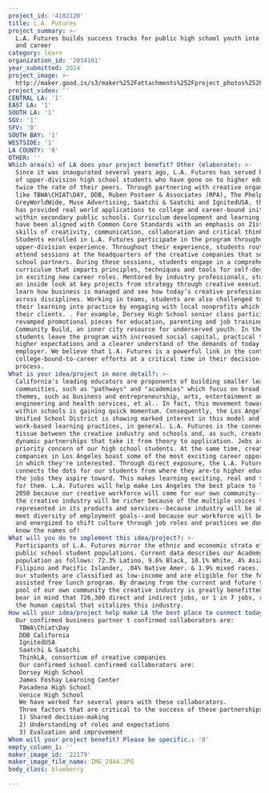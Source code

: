 ```yaml
---
project_id: '4102120'
title: L.A. Futures
project_summary: >-
  L.A. Futures builds success tracks for public high school youth into college
  and career
category: learn
organization_id: '2014161'
year_submitted: 2014
project_image: >-
  http://maker.good.is/s3/maker%252Fattachments%252Fproject_photos%252Fimages%252F22179%252Fdisplay%252FIMG_2944.JPG=c570x385
project_video: ''
CENTRAL LA: '1'
EAST LA: '1'
SOUTH LA: '1'
SGV: '1'
SFV: '0'
SOUTH BAY: '1'
WESTSIDE: '1'
LA COUNTY: '0'
OTHER: ''
Which area(s) of LA does your project benefit? Other (elaborate): >-
  Since it was inaugurated several years ago, L.A. Futures has served hundreds
  of upper-division high school students who have gone on to higher education at
  twice the rate of their peers. Through partnering with creative organizations
  like TBWA\CHIAT\DAY, DDB, Ruben Postaer & Associates (RPA), The Phelps Group,
  GreyWorldWide, Muse Advertising, Saatchi & Saatchi and IgnitedUSA, the program
  has provided real world applications to college and career-bound initiatives
  within secondary public schools. Curriculum development and learning materials
  have been aligned with Common Core Standards with an emphasis on 21st century
  skills of creativity, communication, collaboration and critical thinking.
  Students enrolled in L.A. Futures participate in the program throughout their
  upper-division experience. Throughout their experience, students routinely
  attend sessions at the headquarters of the creative companies that serve as
  school partners. During these sessions, students engage in a comprehensive
  curriculum that imparts principles, techniques and tools for self-development
  in exciting new career roles. Mentored by industry professionals, students get
  an inside look at key projects from strategy through creative execution. They
  learn how business is managed and see how today’s creative professionals with
  across disciplines. Working in teams, students are also challenged to put
  their learning into practice by engaging with local nonprofits which become
  their clients. . For example, Dorsey High School senior class participants
  revamped promotional pieces for education, parenting and job training at
  Community Build, an inner city resource for underserved youth. In the end,
  students leave the program with increased social capital, practical tools,
  higher expectations and a clearer understand of the demands of today’s
  employer. We believe that L.A. Futures is a powerful link in the continuum of
  college-bound-to-career efforts at a critical time in their decision-making
  process.
What is your idea/project in more detail?: >-
  California's leading educators are proponents of building smaller learning
  communities, such as "pathways" and "academies" which focus on broad industry
  themes, such as business and entrepreneurship, arts, entertainment and media,
  engineering and health services, et al.. In fact, this movement toward schools
  within schools is gaining quick momentum. Consequently, the Los Angeles
  Unified School District is showing marked interest in this model and
  work-based learning practices, in general. L.A. Futures is the connective
  tissue between the creative industry and schools and, as such, creates the
  dynamic partnerships that take it from theory to application. Jobs are the
  priority concern of our high school students. At the same time, creative
  companies in Los Angeles boast some of the most exciting career opportunities
  in which they're interested. Through direct exposure, the L.A. Futures program
  connects the dots for our students from where they are-to higher education-to
  the jobs they aspire toward. This makes learning exciting, real and tangible
  for them. L.A. Futures will help make Los Angeles the best place to learn in
  2050 because our creative workforce will come for our own community--because
  the creative industry will be richer because of the multiple voices that are
  represented in its products and services--because industry will be able to
  meet diversity of employment goals--and because our workforce will be prepared
  and energized to shift culture through job roles and practices we don't even
  know the names of!
What will you do to implement this idea/project?: >-
  Participants of L.A. Futures mirror the ethnic and economic strata of local
  public school student populations. Current data describes our Academy student
  population as follows: 72.3% Latino, 9.6% Black, 10.1% White, 4% Asian, 2.1%
  Filipino and Pacific Islander, .04% Native Amer. & 1.9% mixed races. 67% of
  our students are classified as low-income and are eligible for the federally
  assisted free lunch program. By drawing from the current and future talent
  pool of our own community the creative industry is greatly benefitted if we
  bear in mind that 726,300 direct and indirect jobs, or 1 in 7 jobs, represent
  the human capital that vitalizes this industry.
How will your idea/project help make LA the best place to connect today? In LA2050?: |-
  Our confirmed business partner t confirmed collaborators are:
   TBWA\Chiat\Day
   DDB California
   IgnitedUSA
   Saatchi & Saatchi
   ThinkLA, consortium of creative companies
   Our confirmed school confirmed collaborators are:
   Dorsey High School
   James Foshay Learning Center
   Pasadena High School
   Venice High School
   We have worked for several years with these collaborators.
   Three factors that are critical to the success of these partnerships are:
   1) Shared decision-making
   2) Understanding of roles and expectations
   3) Evaluation and improvement
Whom will your project benefit? Please be specific.: '0'
empty_column_1: ''
maker_image_id: '22179'
maker_image_file_name: IMG_2944.JPG
body_class: blueberry

---
```

